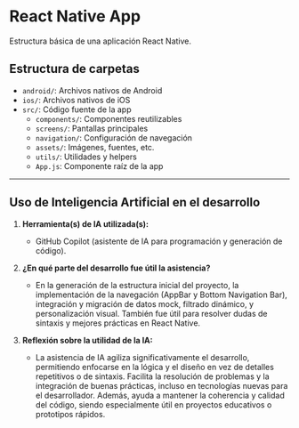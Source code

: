 # React Native App

Estructura básica de una aplicación React Native.

## Estructura de carpetas

- `android/`: Archivos nativos de Android
- `ios/`: Archivos nativos de iOS
- `src/`: Código fuente de la app
  - `components/`: Componentes reutilizables
  - `screens/`: Pantallas principales
  - `navigation/`: Configuración de navegación
  - `assets/`: Imágenes, fuentes, etc.
  - `utils/`: Utilidades y helpers
  - `App.js`: Componente raíz de la app

---

## Uso de Inteligencia Artificial en el desarrollo

1. **Herramienta(s) de IA utilizada(s):**
   - GitHub Copilot (asistente de IA para programación y generación de código).

2. **¿En qué parte del desarrollo fue útil la asistencia?**
   - En la generación de la estructura inicial del proyecto, la implementación de la navegación (AppBar y Bottom Navigation Bar), integración y migración de datos mock, filtrado dinámico, y personalización visual. También fue útil para resolver dudas de sintaxis y mejores prácticas en React Native.

3. **Reflexión sobre la utilidad de la IA:**
   - La asistencia de IA agiliza significativamente el desarrollo, permitiendo enfocarse en la lógica y el diseño en vez de detalles repetitivos o de sintaxis. Facilita la resolución de problemas y la integración de buenas prácticas, incluso en tecnologías nuevas para el desarrollador. Además, ayuda a mantener la coherencia y calidad del código, siendo especialmente útil en proyectos educativos o prototipos rápidos.
